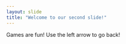 ```yaml
---
layout: slide
title: "Welcome to our second slide!"
---
```

Games are fun!
Use the left arrow to go back!
